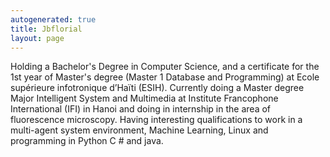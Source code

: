 ```yaml
---
autogenerated: true
title: Jbflorial
layout: page
---
```


Holding a Bachelor's Degree in Computer Science, and a certificate for
the 1st year of Master's degree (Master 1 Database and Programming) at
Ecole supérieure infotronique d’Haïti (ESIH). Currently doing a Master
degree Major Intelligent System and Multimedia at Institute Francophone
International (IFI) in Hanoi and doing in internship in the area of
fluorescence microscopy. Having interesting qualifications to work in a
multi-agent system environment, Machine Learning, Linux and programming
in Python C \# and java.
